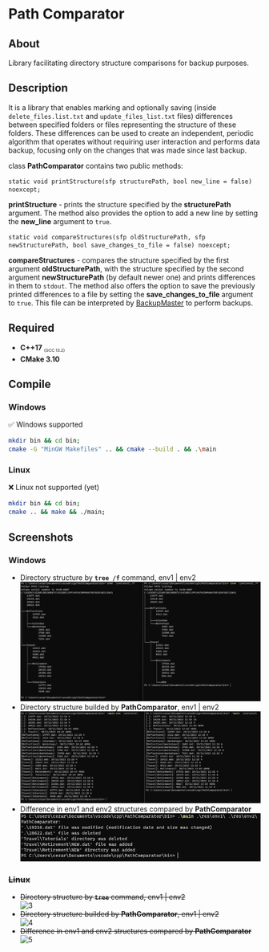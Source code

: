 
# Path Comparator

## About

Library facilitating directory structure comparisons for backup purposes.


## Description

It is a library that enables marking and optionally saving (inside `delete_files.list.txt` and `update_files_list.txt` files) differences between specified folders or files representing the structure of these folders. These differences can be used to create an independent, periodic algorithm that operates without requiring user interaction and performs data backup, focusing only on the changes that was made since last backup.

class **PathComparator** contains two public methods:

    static void printStructure(sfp structurePath, bool new_line = false) noexcept;
**printStructure** - prints the structure specified by the **structurePath** argument. The method also provides the option to add a new line by setting the **new_line** argument to ```true```.

    static void compareStructures(sfp oldStructurePath, sfp newStructurePath, bool save_changes_to_file = false) noexcept;
**compareStructures** - compares the structure specified by the first argument **oldStructurePath**, with the structure specified by the second argument **newStructurePath** (by default newer one) and prints differences in them to ```stdout```. The method also offers the option to save the previously printed differences to a file by setting the **save_changes_to_file** argument to ```true```. This file can be interpreted by [BackupMaster](https://github.com/Cezary-Androsiuk/BackupMaster) to perform backups. 



## Required
- **C++17** <sub><sub><sup> (GCC 13.2) </sup></sub></sub>
- **CMake 3.10**


## Compile

### Windows 
:white_check_mark: Windows supported
```bash
mkdir bin && cd bin;
cmake -G "MinGW Makefiles" .. && cmake --build . && .\main
```

### Linux
:x: Linux not supported (yet)
```bash
mkdir bin && cd bin;
cmake .. && make && ./main;
```



## Screenshots
### Windows
- Directory structure by **`tree /f`** command, env1 | env2 <br/>
![0](https://github.com/Cezary-Androsiuk/PathComparator/blob/master/pictures/0.png?raw=true)
- Directory structure builded by **PathComparator**, env1 | env2 <br/>
![1](https://github.com/Cezary-Androsiuk/PathComparator/blob/master/pictures/1.png?raw=true)
- Difference in env1 and env2 structures compared by **PathComparator** <br/>
![2](https://github.com/Cezary-Androsiuk/PathComparator/blob/master/pictures/2.png?raw=true)



### ~~Linux~~
- ~~Directory structure by **`tree`** command, env1 | env2~~ <br/>
![3](https://github.com/Cezary-Androsiuk/PathComparator/blob/master/pictures/3.png?raw=true)
- ~~Directory structure builded by **PathComparator**, env1 | env2~~ <br/>
![4](https://github.com/Cezary-Androsiuk/PathComparator/blob/master/pictures/4.png?raw=true)
- ~~Difference in env1 and env2 structures compared by **PathComparator**~~ <br/>
![5](https://github.com/Cezary-Androsiuk/PathComparator/blob/master/pictures/5.png?raw=true)